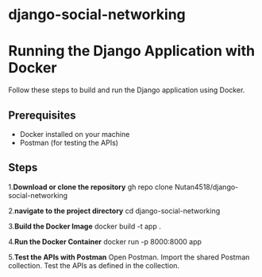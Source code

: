 # django-social-networking

# Running the Django Application with Docker

Follow these steps to build and run the Django application using Docker.

## Prerequisites

- Docker installed on your machine
- Postman (for testing the APIs)

## Steps

1.**Download or clone the repository**
      gh repo clone Nutan4518/django-social-networking
      
2.**navigate to the project directory**
      cd django-social-networking
      
3.**Build the Docker Image**
      docker build -t app .
      
4.**Run the Docker Container**
      docker run -p 8000:8000 app
   
5.**Test the APIs with Postman**
      Open Postman.
      Import the shared Postman collection.
      Test the APIs as defined in the collection.

 
   
